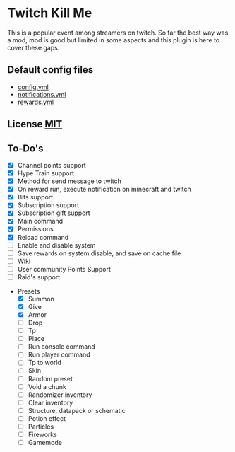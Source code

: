 # Twitch Kill Me
This is a popular event among streamers on twitch. So far the best way was a mod, mod is good but limited in some aspects and this plugin is here to cover these gaps.

## Default config files
- [config.yml](./src/main/resources/config.yml)
- [notifications.yml](./src/main/resources/notifications.yml)
- [rewards.yml](./src/main/resources/rewards.yml)

## License [MIT](./LICENSE)

## To-Do's
- [x] Channel points support
- [x] Hype Train support
- [X] Method for send message to twitch
- [X] On reward run, execute notification on minecraft and twitch
- [X] Bits support
- [X] Subscription support
- [X] Subscription gift support
- [X] Main command
- [X] Permissions
- [X] Reload command
- [ ] Enable and disable system
- [ ] Save rewards on system disable, and save on cache file
- [ ] Wiki
- [ ] User community Points Support
- [ ] Raid's support
- Presets
  - [x] Summon
  - [X] Give
  - [X] Armor
  - [ ] Drop
  - [ ] Tp
  - [ ] Place
  - [ ] Run console command
  - [ ] Run player command
  - [ ] Tp to world
  - [ ] Skin
  - [ ] Random preset
  - [ ] Void a chunk
  - [ ] Randomizer inventory
  - [ ] Clear inventory
  - [ ] Structure, datapack or schematic
  - [ ] Potion effect
  - [ ] Particles
  - [ ] Fireworks
  - [ ] Gamemode